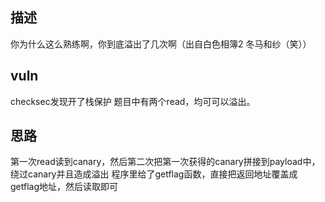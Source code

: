 ## 描述
你为什么这么熟练啊，你到底溢出了几次啊（出自白色相簿2 冬马和纱（笑））

## vuln
checksec发现开了栈保护
题目中有两个read，均可可以溢出。

## 思路
第一次read读到canary，然后第二次把第一次获得的canary拼接到payload中，绕过canary并且造成溢出
程序里给了getflag函数，直接把返回地址覆盖成getflag地址，然后读取即可


